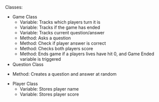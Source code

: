 Classes: 
  - Game Class
    * Variable: Tracks which players turn it is
    * Variable: Tracks if the game has ended
    * Variable: Tracks current question/answer
    * Method: Asks a question
    * Method: Check if player answer is correct
    * Method: Checks both players score
    * Method: Ends game if a players lives have hit 0, and Game Ended variable is triggered
  - Question Class
   * Method: Creates a question and answer at random
  - Player Class
    * Variable: Stores player name
    * Variable: Stores player score